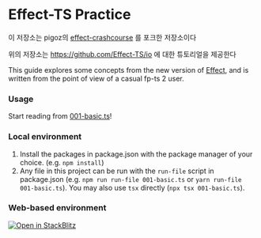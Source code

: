 # Effect-TS Practice

이 저장소는 pigoz의 [effect-crashcourse](https://github.com/pigoz/effect-crashcourse) 를 포크한 저장소이다

위의 저장소는 https://github.com/Effect-TS/io 에 대한 튜토리얼을 제공한다


This guide explores some concepts from the new version of
[Effect](https://github.com/Effect-TS/io), and is written from the point of view
of a casual fp-ts 2 user.

### Usage

Start reading from [001-basic.ts](001-basic.ts)!

### Local environment

1. Install the packages in package.json with the package manager of your choice.
   (e.g. `npm install`)
2. Any file in this project can be run with the `run-file` script in
   package.json (e.g. `npm run run-file 001-basic.ts` or
   `yarn run-file 001-basic.ts`). You may also use `tsx` directly
   (`npx tsx 001-basic.ts`).

### Web-based environment

[![Open in StackBlitz](https://developer.stackblitz.com/img/open_in_stackblitz_small.svg)](https://stackblitz.com/github/pigoz/effect-crashcourse?file=001-basic.ts)
